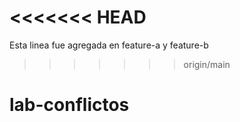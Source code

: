 <<<<<<< HEAD
=======
Esta linea fue agregada en feature-a y feature-b
>>>>>>> origin/main
# lab-conflictos

